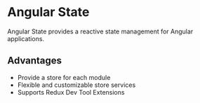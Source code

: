 # Angular State

Angular State provides a reactive state management for Angular applications. 

## Advantages

- Provide a store for each module
- Flexible and customizable store services
- Supports Redux Dev Tool Extensions